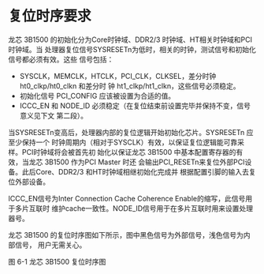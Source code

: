 复位时序要求
============

龙芯 3B1500 的初始化分为Core时钟域、DDR2/3 时钟域、HT相关时钟域和PCI时钟域。当
处理器复位信号SYSRESETn为低时，相关的时钟，测试信号和初始化信号都必须有效。这些
信号包括：

  - SYSCLK，MEMCLK，HTCLK，PCI_CLK，CLKSEL，差分时钟 ht0_clkp/ht0_clkn 和差分时
    钟 ht1_clkp/ht1_clkn，这些信号必须稳定。
  - 初始化信号 PCI_CONFIG 应该被设置为合适的值。
  - ICCC_EN 和 NODE_ID 必须稳定（在复位结束前设置完毕并保持不变，信号意义见下文
    第二段）。

当SYSRESETn变高后，处理器内部的复位逻辑开始初始化芯片。SYSRESETn 应至少保持一个
时钟周期内（相对于SYSCLK）有效，以保证复位逻辑能可靠采样。PCI时钟域将会被首先初
始化以保证龙芯 3B1500 中基本配置寄存器的有效，当龙芯 3B1500 作为PCI Master 时还
会输出PCI_RESETn来复位外部PCI设备。此后Core、DDR2/3 和HT时钟域相继初始化完成并
根据配置引脚的输入去复位外部设备。

ICCC_EN信号为Inter Connection Cache Coherence Enable的缩写，此信号用于多片互联时
维护cache一致性。NODE_ID信号用于在多片互联时用来设置处理器号。

龙芯 3B1500 的复位时序图如下所示，图中黑色信号为外部信号，浅色信号为内部信号，
用户无需关心。

图 6-1 龙芯 3B1500 复位时序图

